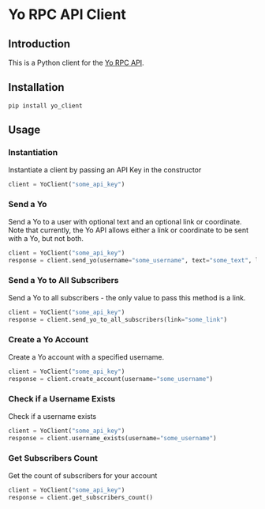 # Yo RPC API Client

## Introduction
This is a Python client for the [Yo RPC API](http://docs.justyo.co/docs/yo).

## Installation
`pip install yo_client`

## Usage

### Instantiation
Instantiate a client by passing an API Key in the constructor 

```python
client = YoClient("some_api_key")
```

### Send a Yo
Send a Yo to a user with optional text and an optional link or coordinate. Note that currently, the Yo API allows either a link or coordinate to be sent with a Yo, but not both.

```python
client = YoClient("some_api_key")
response = client.send_yo(username="some_username", text="some_text", link="some_link")
```

### Send a Yo to All Subscribers
Send a Yo to all subscribers - the only value to pass this method is a link.

```python
client = YoClient("some_api_key")
response = client.send_yo_to_all_subscribers(link="some_link")
```

### Create a Yo Account
Create a Yo account with a specified username.

```python
client = YoClient("some_api_key")
response = client.create_account(username="some_username")
```

### Check if a Username Exists
Check if a username exists

```python
client = YoClient("some_api_key")
response = client.username_exists(username="some_username")
```

### Get Subscribers Count
Get the count of subscribers for your account

```python
client = YoClient("some_api_key")
response = client.get_subscribers_count()
```
